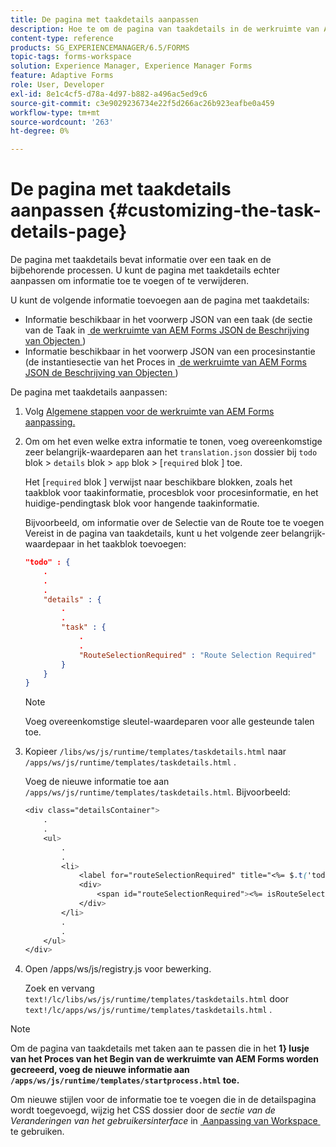 ```yaml
---
title: De pagina met taakdetails aanpassen
description: Hoe te om de pagina van taakdetails in de werkruimte van AEM Forms aan te passen om de standaardinformatie te wijzigen die over een taak wordt getoond.
content-type: reference
products: SG_EXPERIENCEMANAGER/6.5/FORMS
topic-tags: forms-workspace
solution: Experience Manager, Experience Manager Forms
feature: Adaptive Forms
role: User, Developer
exl-id: 8e1c4cf5-d78a-4d97-b882-a496ac5ed9c6
source-git-commit: c3e9029236734e22f5d266ac26b923eafbe0a459
workflow-type: tm+mt
source-wordcount: '263'
ht-degree: 0%

---
```


# De pagina met taakdetails aanpassen {#customizing-the-task-details-page}

De pagina met taakdetails bevat informatie over een taak en de bijbehorende processen. U kunt de pagina met taakdetails echter aanpassen om informatie toe te voegen of te verwijderen.

U kunt de volgende informatie toevoegen aan de pagina met taakdetails:

* Informatie beschikbaar in het voorwerp JSON van een taak (de sectie van de Taak in [&#x200B; de werkruimte van AEM Forms JSON de Beschrijving van Objecten &#x200B;](/help/forms/using/html-workspace-json-object-description.md))
* Informatie beschikbaar in het voorwerp JSON van een procesinstantie (de instantiesectie van het Proces in [&#x200B; de werkruimte van AEM Forms JSON de Beschrijving van Objecten &#x200B;](/help/forms/using/html-workspace-json-object-description.md))

De pagina met taakdetails aanpassen:

1. Volg [&#x200B; Algemene stappen voor de werkruimte van AEM Forms aanpassing.](/help/forms/using/generic-steps-html-workspace-customization.md)
1. Om om het even welke extra informatie te tonen, voeg overeenkomstige zeer belangrijk-waardeparen aan het `translation.json` dossier bij `todo` blok > `details` blok > `app` blok > [`required` blok ] toe.

   Het [`required` blok ] verwijst naar beschikbare blokken, zoals het taakblok voor taakinformatie, procesblok voor procesinformatie, en het huidige-pendingtask blok voor hangende taakinformatie.

   Bijvoorbeeld, om informatie over de Selectie van de Route toe te voegen Vereist in de pagina van taakdetails, kunt u het volgende zeer belangrijk-waardepaar in het taakblok toevoegen:

   ```json
   "todo" : {
       .
       .
       .
       "details" : {
           .
           .
           "task" : {
               .
               .
               "RouteSelectionRequired" : "Route Selection Required"
           }
       }
   }
   ```

   >[!NOTE]
   >
   >Voeg overeenkomstige sleutel-waardeparen voor alle gesteunde talen toe.

1. Kopieer `/libs/ws/js/runtime/templates/taskdetails.html` naar `/apps/ws/js/runtime/templates/taskdetails.html` .

   Voeg de nieuwe informatie toe aan `/apps/ws/js/runtime/templates/taskdetails.html`. Bijvoorbeeld:

   ```css
   <div class="detailsContainer">
       .
       .
       <ul>
           .
           .
           <li>
               <label for="routeSelectionRequired" title="<%= $.t('todo.details.task.RouteSelectionRequired')%>"><%= $.t('todo.details.task.RouteSelectionRequired')%></label>
               <div>
                   <span id="routeSelectionRequired"><%= isRouteSelectionRequired != null ? isRouteSelectionRequired : ''%></span>
               </div>
           </li>
           .
           .
       </ul>
   </div>
   ```

1. Open /apps/ws/js/registry.js voor bewerking.

   Zoek en vervang `text!/lc/libs/ws/js/runtime/templates/taskdetails.html` door `text!/lc/apps/ws/js/runtime/templates/taskdetails.html` .

>[!NOTE]
>
>Om de pagina van taakdetails met taken aan te passen die in het **1&rbrace; lusje van het Proces van het Begin van de werkruimte van AEM Forms worden gecreeerd, voeg de nieuwe informatie aan `/apps/ws/js/runtime/templates/startprocess.html` toe.**
>
>Om nieuwe stijlen voor de informatie toe te voegen die in de detailspagina wordt toegevoegd, wijzig het CSS dossier door de *sectie van de Veranderingen van het gebruikersinterface* in [&#x200B; Aanpassing van Workspace &#x200B;](changing-locale-user-interface.md) te gebruiken.
